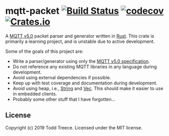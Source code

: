 # mqtt-packet [![Build Status](https://travis-ci.org/toddtreece/mqtt-packet.svg?branch=master)](https://travis-ci.org/toddtreece/mqtt-packet) [![codecov](https://codecov.io/gh/toddtreece/mqtt-packet/branch/master/graph/badge.svg)](https://codecov.io/gh/toddtreece/mqtt-packet) [![Crates.io](https://img.shields.io/crates/v/mqtt-packet.svg)](https://crates.io/crates/mqtt-packet)

A [MQTT v5.0][mqtt] packet parser and generator written in [Rust][rust]. This crate is primarily a learning project, and is unstable due to active development.

Some of the goals of this project are:
* Write a parser/generator using only the [MQTT v5.0 specification][mqtt].
* Do not reference any existing MQTT libraries in any language during development.
* Avoid using external dependencies if possible.
* Keep up with test coverage and documentation during development.
* Avoid using heap, i.e., [String] and [Vec]. This should make it easier to use in embedded clients.
* Probably some other stuff that I have forgotten...

## License
Copyright (c) 2019 Todd Treece. Licensed under the MIT license.

[mqtt]: https://docs.oasis-open.org/mqtt/mqtt/v5.0/os/mqtt-v5.0-os.html
[rust]: https://www.rust-lang.org/
[String]: https://doc.rust-lang.org/std/string/struct.String.html
[Vec]: https://doc.rust-lang.org/std/vec/struct.Vec.html